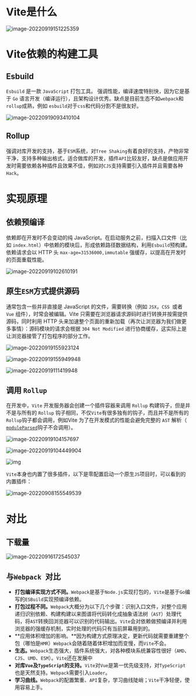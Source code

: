 # Vite是什么

![image-20220919151225359](./image-20220919151225359.png)

# Vite依赖的构建工具

## Esbuild 

`Esbuild` 是一款 `JavaScript` 打包工具。 强调性能，编译速度特别快，因为它是基于 `Go` 语言开发（编译运行），且架构设计优秀。缺点是目前生态不如`webpack`和`rollup`成熟，例如 `esbuild`对于`css`和代码分割不是很友好。

![image-20220919093410104](./image-20220919093410104.png)

## Rollup

强调对库开发的支持，基于`ESM`系统，对`Tree Shaking`有着良好的支持，产物非常干净，支持多种输出格式，适合做库的开发，插件`API`比较友好，缺点是做应用开发时需要依赖各种插件且效果不佳，例如对`CJS`支持需要引入插件并且需要各种`Hack`。

# 实现原理

## 依赖预编译

依赖即在开发时不会变动的纯 JavaScript。在启动服务之前，扫描入口文件（比如 `index.html`）中依赖的模块后，形成依赖路径数据结构，利用`Esbuild`预构建。依赖请求会以 HTTP 头 `max-age=31536000,immutable` 强缓存，以提高在开发时的页面重载性能。

![image-20220919102610191](./image-20220919102610191.png)

## 原生`ESM`方式提供源码

通常包含一些并非直接是 JavaScript 的文件，需要转换（例如 `JSX`，`CSS `或者 `Vue` 组件），时常会被编辑。Vite 只需要在浏览器请求源码时进行转换并按需提供源码，同时利用 HTTP 头来加速整个页面的重新加载（再次让浏览器为我们做更多事情）：源码模块的请求会根据 `304 Not Modified` 进行协商缓存，这实际上是让浏览器接管了打包程序的部分工作。

![image-20220919155923124](./image-20220919155923124.png)

![image-20220919155949948](./image-20220919155949948.png)

![image-20220919111419948](./image-20220919111419948.png)



## 调用 `Rollup`

在开发中，`Vite` 开发服务器会创建一个插件容器来调用 `Rollup` 构建钩子，但是并不是与所有的 `Rollup` 钩子相同，不仅`Vite`有很多独有的钩子，而且并不是所有的`Rollup`钩子都会调用，例如Vite 为了在开发模式的性能会避免完整的 `AST` 解析（ [`moduleParsed`](https://rollupjs.org/guide/en/#moduleparsed)钩子不会调用）。

![image-20220919104157697](./image-20220919104157697.png)

![image-20220919104449904](./image-20220919104449904.png)

![img](https://ask.qcloudimg.com/http-save/yehe-1062871/f90585bef7f0fc5ce7171691d7bf5470.png?imageView2/2/w/1620)

`Vite`本身也内置了很多插件，以下是零配置启动一个原生`JS`项目时，可以看到的内置插件：

![image-20220908155549539](./image-20220908155549539.png)

# 对比

## 下载量

![image-20220916172545037](./image-20220916172545037.png)

## 与`Webpack `对比

- **打包编译实现方式不同。**`Webpack`是基于`Node.js`实现打包的，`Vite`是基于`Go`编写的`ESBuild`实现预编译依赖。
- **打包过程不同。**`Webpack`大概分为以下几个步骤：识别入口文件，对整个应用递归识别依赖、构建构建以来图谱将代码转化成抽象语法树（`AST`）处理代码，将`AST`转换回浏览器可以识别的代码输出。`Vite`会对依赖做预编译并利用浏览器的强缓存机制，实时处理的代码只有当前屏幕用到的。
- **应用体积增加的影响。**因为构建方式原理决定，更新代码就需要重建整个包（哪怕是`HMR`）`Webpack`会随着随着体积增加而变慢，而`Vite`不会。
- **生态。**`Webpack`生态强大，插件系统强大，对各种模块系统兼容性很好（`AMD`、`CJS`、`UMD`、`ESM`）。`Vite`还在发展中
- **对库`Vue`及`TypeScript`的支持。**`Vite`对`Vue`是第一优先级支持，对`TypeScript`也是天然支持。`Webpack`需要引入`Loader`。
- **学习曲线。**`Webpack`的配置繁重、`API`复杂，学习曲线陡峭；`Vite`干净轻便，使用容易上手。